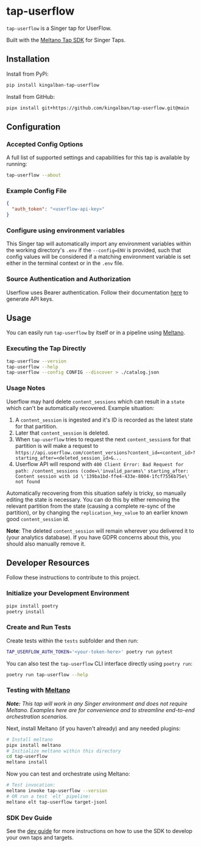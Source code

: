 # tap-userflow

`tap-userflow` is a Singer tap for UserFlow.

Built with the [Meltano Tap SDK](https://sdk.meltano.com) for Singer Taps.



## Installation

Install from PyPi:

```bash
pip install kingalban-tap-userflow
```

Install from GitHub:

```bash
pipx install git+https://github.com/kingalban/tap-userflow.git@main
```

## Configuration

### Accepted Config Options

A full list of supported settings and capabilities for this
tap is available by running:

```bash
tap-userflow --about
```

### Example Config File

```json
{
  "auth_token": "<userflow-api-key>"
}
```


### Configure using environment variables

This Singer tap will automatically import any environment variables within the working directory's
`.env` if the `--config=ENV` is provided, such that config values will be considered if a matching
environment variable is set either in the terminal context or in the `.env` file.

### Source Authentication and Authorization

Userflow uses Bearer authentication. Follow their documentation [here](https://userflow.com/docs/api#authentication) to generate API keys.

## Usage

You can easily run `tap-userflow` by itself or in a pipeline using [Meltano](https://meltano.com/).

### Executing the Tap Directly

```bash
tap-userflow --version
tap-userflow --help
tap-userflow --config CONFIG --discover > ./catalog.json
```

### Usage Notes
Userflow may hard delete `content_sessions` which can result in a `state` which can't be automatically recovered.
Example situation:
1. A `content_session` is ingested and it's ID is recorded as the latest state for that partition. 
2. Later that `content_session` is deleted. 
3. When `tap-userflow` tries to request the next `content_session`s for that partition is will make a request to `https://api.userflow.com/content_versions?content_id=<content_id>?starting_after=<deleted_session_id>&...`
4. Userflow API will respond with `400 Client Error: Bad Request for path: /content_sessions (code=\'invalid_params\'` `starting_after: Content session with id \'139ba1bd-ffe4-433e-8004-1fcf7556b75e\' not found`

Automatically recovering from this situation safely is tricky, so manually editing the state is necessary. 
You can do this by either removing the relevant partition from the state (causing a complete re-sync of the partition),
or by changing the `replication_key_value` to an earlier known good `content_session` id.

**Note**: The deleted `content_session` will remain wherever you delivered it to (your analytics database). 
If you have GDPR concerns about this, you should also manually remove it.

## Developer Resources

Follow these instructions to contribute to this project.

### Initialize your Development Environment

```bash
pipx install poetry
poetry install
```

### Create and Run Tests

Create tests within the `tests` subfolder and
  then run:

```bash
TAP_USERFLOW_AUTH_TOKEN='<your-token-here>' poetry run pytest
```

You can also test the `tap-userflow` CLI interface directly using `poetry run`:

```bash
poetry run tap-userflow --help
```

### Testing with [Meltano](https://www.meltano.com)

_**Note:** This tap will work in any Singer environment and does not require Meltano.
Examples here are for convenience and to streamline end-to-end orchestration scenarios._

<!--
Developer TODO:
Your project comes with a custom `meltano.yml` project file already created. Open the `meltano.yml` and follow any "TODO" items listed in
the file.
-->

Next, install Meltano (if you haven't already) and any needed plugins:

```bash
# Install meltano
pipx install meltano
# Initialize meltano within this directory
cd tap-userflow
meltano install
```

Now you can test and orchestrate using Meltano:

```bash
# Test invocation:
meltano invoke tap-userflow --version
# OR run a test `elt` pipeline:
meltano elt tap-userflow target-jsonl
```

### SDK Dev Guide

See the [dev guide](https://sdk.meltano.com/en/latest/dev_guide.html) for more instructions on how to use the SDK to
develop your own taps and targets.
